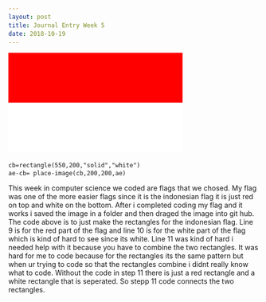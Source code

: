 ```yaml
--- 
layout: post
title: Journal Entry Week 5
date: 2018-10-19
---
```


![Github Logo](/images/flag.png)

```ae=rectangle(350,200,"solid","red")
cb=rectangle(550,200,"solid","white")
ae-cb= place-image(cb,200,200,ae)
```
This week in computer science we coded are flags that we chosed. My flag was one of the more easier flags since it is the indonesian flag it is just red on top and white on the bottom. After i completed coding my flag and it works i saved the image in a folder and then draged the image into git hub. The code above is to just make the rectangles for the indonesian flag. Line 9 is for the red part of the flag and line 10 is for the white part of the flag which is kind of hard to see since its white. Line 11 was kind of hard i needed help with it because you have to combine the two rectangles. It was hard for me to code because for the rectangles its the same pattern but when ur trying to code so that the rectangles combine i didnt really know what to code. Without the code in step 11 there is just a red rectangle and a white rectangle that is seperated. So stepp 11 code connects the two rectangles.
